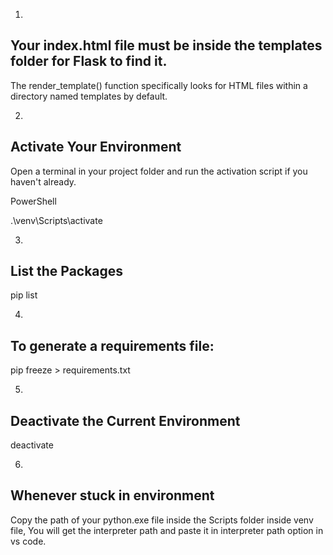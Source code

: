 1. 
## Your index.html file must be inside the templates folder for Flask to find it. 
The render_template() function specifically looks for HTML files within a directory named templates by default.

2. 
## Activate Your Environment
Open a terminal in your project folder and run the activation script if you haven't already.

PowerShell

.\venv\Scripts\activate


3. 
## List the Packages

pip list


4.
## To generate a requirements file:

pip freeze > requirements.txt


5. 
## Deactivate the Current Environment

deactivate


6. 
## Whenever stuck in environment 
Copy the path of your python.exe file inside the Scripts folder inside venv file, You will get the interpreter path and paste it in interpreter path option in vs code.